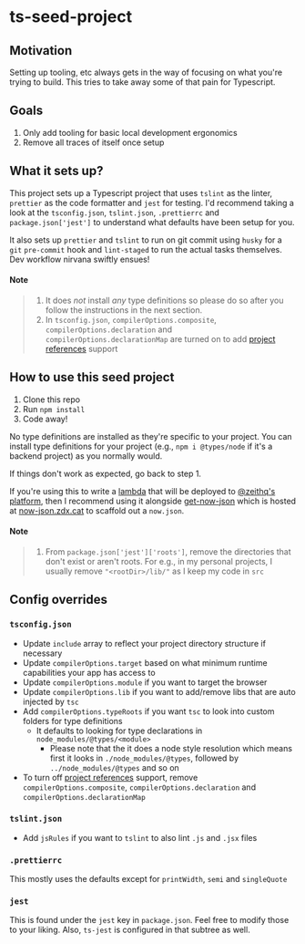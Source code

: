# ts-seed-project

## Motivation

Setting up tooling, etc always gets in the way of focusing on what you're trying to build.
This tries to take away some of that pain for Typescript.

## Goals

1. Only add tooling for basic local development ergonomics
2. Remove all traces of itself once setup

## What it sets up?

This project sets up a Typescript project that uses `tslint` as the linter, `prettier` as the code formatter and `jest` for testing.
I'd recommend taking a look at the `tsconfig.json`, `tslint.json`, `.prettierrc` and `package.json['jest']` to understand what defaults have been setup for you.

It also sets up `prettier` and `tslint` to run on git commit using `husky` for a `git` `pre-commit` hook and `lint-staged` to run the actual tasks themselves.
Dev workflow nirvana swiftly ensues!

#### Note

> 1. It does _not_ install _any_ type definitions so please do so after you follow the instructions in the next section.
> 2. In `tsconfig.json`, `compilerOptions.composite`, `compilerOptions.declaration` and `compilerOptions.declarationMap` are turned on to add [project references](https://www.typescriptlang.org/docs/handbook/project-references.html) support

## How to use this seed project

1. Clone this repo
2. Run `npm install`
3. Code away!

No type definitions are installed as they're specific to your project.
You can install type definitions for your project (e.g., `npm i @types/node` if it's a backend project) as you normally would.

If things don't work as expected, go back to step 1.

If you're using this to write a [lambda](https://zeit.co/docs/v2/deployments/concepts/lambdas/#conceptual-model) that will be deployed to [@zeithq's platform](https://zeit.co), then I recommend using it alongside [get-now-json](https://github.com/zeusdeux/get-now-json) which is hosted at [now-json.zdx.cat](https://now-json.zdx.cat) to scaffold out a `now.json`.

#### Note

> 1. From `package.json['jest']['roots']`, remove the directories that don't exist or aren't roots.
>    For e.g., in my personal projects, I usually remove `"<rootDir>/lib/"` as I keep my code in `src`

## Config overrides

### `tsconfig.json`

- Update `include` array to reflect your project directory structure if necessary
- Update `compilerOptions.target` based on what minimum runtime capabilities your app has access to
- Update `compilerOptions.module` if you want to target the browser
- Update `compilerOptions.lib` if you want to add/remove libs that are auto injected by `tsc`
- Add `compilerOptions.typeRoots` if you want `tsc` to look into custom folders for type definitions
  - It defaults to looking for type declarations in `node_modules/@types/<module>`
    - Please note that the it does a node style resolution which means first it looks in `./node_modules/@types`, followed by `../node_modules/@types` and so on
- To turn off [project references](https://www.typescriptlang.org/docs/handbook/project-references.html) support, remove `compilerOptions.composite`, `compilerOptions.declaration` and `compilerOptions.declarationMap`

### `tslint.json`

- Add `jsRules` if you want to `tslint` to also lint `.js` and `.jsx` files

### `.prettierrc`

This mostly uses the defaults except for `printWidth`, `semi` and `singleQuote`

### `jest`

This is found under the `jest` key in `package.json`. Feel free to modify those to your liking.
Also, `ts-jest` is configured in that subtree as well.
